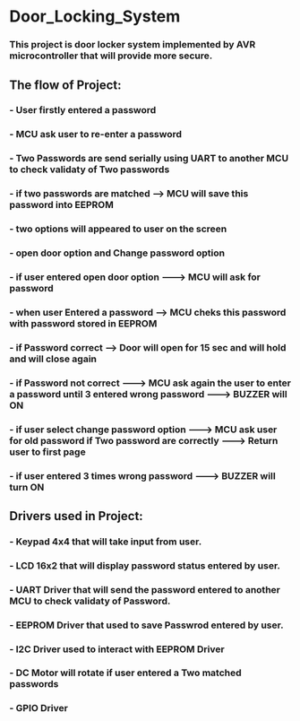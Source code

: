 # Door_Locking_System
### This project is door locker system implemented by AVR microcontroller that will provide more secure.
## The flow of Project:
### - User firstly entered a password
### - MCU ask user to re-enter a password
### - Two Passwords are send serially using UART to another MCU to check validaty of Two passwords
### - if two passwords are matched --> MCU will save this password into EEPROM
### - two options will appeared to user on the screen 
### - open door option and Change password option
### - if user entered open door option ---> MCU will ask for password
### - when user Entered a password --> MCU cheks this password with password stored in EEPROM
### - if Password correct --> Door will open for 15 sec and will hold and will close again 
### - if Password not correct ---> MCU ask again the user to enter a password until 3 entered wrong password ---> BUZZER will ON
### - if user select change password option ---> MCU ask user for old password if Two password are correctly ---> Return user to first page
### - if user entered 3 times wrong password ---> BUZZER will turn ON

## Drivers used in Project:
### - Keypad 4x4 that will take input from user.
### - LCD 16x2 that will display password status entered by user.
### - UART Driver that will send the password entered to another MCU to check validaty of Password.
### - EEPROM Driver that used to save Passwrod entered by user.
### - I2C Driver used to interact with EEPROM Driver
### - DC Motor will rotate if user entered a Two matched passwords
### - GPIO Driver
